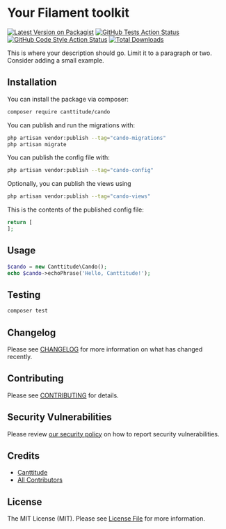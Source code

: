 # Your Filament toolkit

[![Latest Version on Packagist](https://img.shields.io/packagist/v/canttitude/cando.svg?style=flat-square)](https://packagist.org/packages/canttitude/cando)
[![GitHub Tests Action Status](https://img.shields.io/github/actions/workflow/status/canttitude/cando/run-tests.yml?branch=main&label=tests&style=flat-square)](https://github.com/canttitude/cando/actions?query=workflow%3Arun-tests+branch%3Amain)
[![GitHub Code Style Action Status](https://img.shields.io/github/actions/workflow/status/canttitude/cando/fix-php-code-style-issues.yml?branch=main&label=code%20style&style=flat-square)](https://github.com/canttitude/cando/actions?query=workflow%3A"Fix+PHP+code+style+issues"+branch%3Amain)
[![Total Downloads](https://img.shields.io/packagist/dt/canttitude/cando.svg?style=flat-square)](https://packagist.org/packages/canttitude/cando)



This is where your description should go. Limit it to a paragraph or two. Consider adding a small example.

## Installation

You can install the package via composer:

```bash
composer require canttitude/cando
```

You can publish and run the migrations with:

```bash
php artisan vendor:publish --tag="cando-migrations"
php artisan migrate
```

You can publish the config file with:

```bash
php artisan vendor:publish --tag="cando-config"
```

Optionally, you can publish the views using

```bash
php artisan vendor:publish --tag="cando-views"
```

This is the contents of the published config file:

```php
return [
];
```

## Usage

```php
$cando = new Canttitude\Cando();
echo $cando->echoPhrase('Hello, Canttitude!');
```

## Testing

```bash
composer test
```

## Changelog

Please see [CHANGELOG](CHANGELOG.md) for more information on what has changed recently.

## Contributing

Please see [CONTRIBUTING](.github/CONTRIBUTING.md) for details.

## Security Vulnerabilities

Please review [our security policy](../../security/policy) on how to report security vulnerabilities.

## Credits

- [Canttitude](https://github.com/canttitude)
- [All Contributors](../../contributors)

## License

The MIT License (MIT). Please see [License File](LICENSE.md) for more information.

